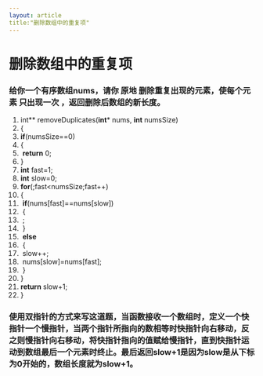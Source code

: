 ```yaml
---
layout: article
title:"删除数组中的重复项"
---
```


# 删除数组中的重复项

### 给你一个有序数组nums，请你 原地 删除重复出现的元素，使每个元素 只出现一次 ，返回删除后数组的新长度。

1. int** removeDuplicates(**int*** nums, **int** numsSize) 
2. { 
3.   **if**(numsSize==0) 
4.   { 
5. ​    **return** 0; 
6.   } 
7.   **int** fast=1; 
8.   **int** slow=0; 
9.   **for**(;fast<numsSize;fast++) 
10.   { 
11. ​    **if**(nums[fast]==nums[slow]) 
12. ​    { 
13. ​      ; 
14. ​    } 
15. ​    **else** 
16. ​    { 
17. ​      slow++; 
18. ​      nums[slow]=nums[fast]; 
19. ​    } 
20.   } 
21.   **return** slow+1; 
22. } 

### 使用双指针的方式来写这道题，当函数接收一个数组时，定义一个快指针一个慢指针，当两个指针所指向的数相等时快指针向右移动，反之则慢指针向右移动，将快指针指向的值赋给慢指针，直到快指针运动到数组最后一个元素时终止。最后返回slow+1是因为slow是从下标为0开始的，数组长度就为slow+1。


